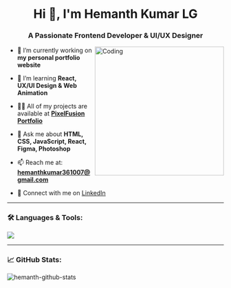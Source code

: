 <h1 align="center">Hi 👋, I'm Hemanth Kumar LG</h1>
<h3 align="center">A Passionate Frontend Developer & UI/UX Designer</h3>

<img align="right" alt="Coding" width="300" src="https://cdn.dribbble.com/users/1162077/screenshots/3848914/programmer.gif">

- 🔭 I’m currently working on **my personal portfolio website**

- 🌱 I’m learning **React, UX/UI Design & Web Animation**

- 👨‍💻 All of my projects are available at **[PixelFusion Portfolio](#)** <!-- You can add your portfolio link here -->

- 💬 Ask me about **HTML, CSS, JavaScript, React, Figma, Photoshop**

- 📫 Reach me at: **hemanthkumar361007@gmail.com**

- 📄 Connect with me on [LinkedIn](https://www.linkedin.com/in/hemanth-kumar-lg-bb9b83342/)

---

### 🛠️ Languages & Tools:

<p align="left">
  <img src="https://skillicons.dev/icons?i=html,css,js,react,figma,photoshop,vscode" />
</p>

---

### 📈 GitHub Stats:

<p align="left">
  <img src="https://github-readme-stats.vercel.app/api?username=HemanthKumarLG&show_icons=true&theme=radical" alt="hemanth-github-stats" />
</p>
